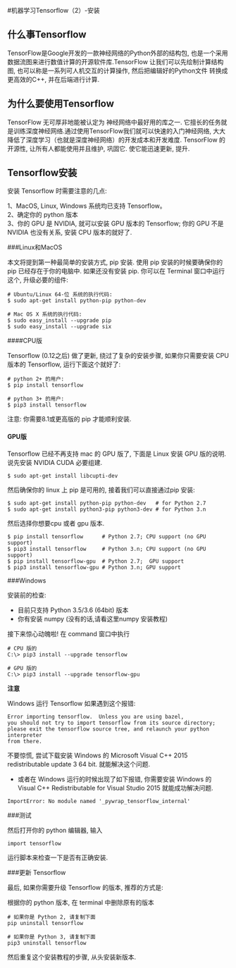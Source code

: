 #机器学习Tensorflow（2）-安装

## 什么事Tensorflow
TensorFlow是Google开发的一款神经网络的Python外部的结构包, 也是一个采用数据流图来进行数值计算的开源软件库.TensorFlow 让我们可以先绘制计算结构图, 也可以称是一系列可人机交互的计算操作, 然后把编辑好的Python文件 转换成 更高效的C++, 并在后端进行计算.

## 为什么要使用Tensorflow
TensorFlow 无可厚非地能被认定为 神经网络中最好用的库之一. 它擅长的任务就是训练深度神经网络.通过使用TensorFlow我们就可以快速的入门神经网络, 大大降低了深度学习（也就是深度神经网络）的开发成本和开发难度. TensorFlow 的开源性, 让所有人都能使用并且维护, 巩固它. 使它能迅速更新, 提升.

## Tensorflow安装

安装 Tensorflow 时需要注意的几点:

1、MacOS, Linux, Windows 系统均已支持 Tensorflow。  
2、确定你的 python 版本  
3、你的 GPU 是 NVIDIA, 就可以安装 GPU 版本的 Tensorflow; 你的 GPU 不是 NVIDIA 也没有关系, 安装 CPU 版本的就好了.

###Linux和MacOS

本文将提到第一种最简单的安装方式, pip 安装. 使用 pip 安装的时候要确保你的 pip 已经存在于你的电脑中. 如果还没有安装 pip. 你可以在 Terminal 窗口中运行这个, 升级必要的组件:

```
# Ubuntu/Linux 64-位 系统的执行代码:
$ sudo apt-get install python-pip python-dev

# Mac OS X 系统的执行代码:
$ sudo easy_install --upgrade pip
$ sudo easy_install --upgrade six
```

####CPU版

Tensorflow (0.12之后) 做了更新, 绕过了复杂的安装步骤, 如果你只需要安装 CPU 版本的 Tensorflow, 运行下面这个就好了:

```
# python 2+ 的用户:
$ pip install tensorflow

# python 3+ 的用户:
$ pip3 install tensorflow
```

注意: 你需要8.1或更高版的 pip 才能顺利安装.

#### GPU版

Tensorflow 已经不再支持 mac 的 GPU 版了, 下面是 Linux 安装 GPU 版的说明. 说先安装 NVIDIA CUDA 必要组建.

```
$ sudo apt-get install libcupti-dev
```
然后确保你的 linux 上 pip 是可用的, 接着我们可以直接通过pip 安装:

```
$ sudo apt-get install python-pip python-dev   # for Python 2.7
$ sudo apt-get install python3-pip python3-dev # for Python 3.n
```
然后选择你想要cpu 或者 gpu 版本.

```
$ pip install tensorflow      # Python 2.7; CPU support (no GPU support)
$ pip3 install tensorflow     # Python 3.n; CPU support (no GPU support)
$ pip install tensorflow-gpu  # Python 2.7;  GPU support
$ pip3 install tensorflow-gpu # Python 3.n; GPU support
```

###Windows

安装前的检查:

* 目前只支持 Python 3.5/3.6 (64bit) 版本
* 你有安装 numpy (没有的话,请看这里numpy 安装教程)


接下来惊心动魄啦! 在 command 窗口中执行

```
# CPU 版的
C:\> pip3 install --upgrade tensorflow

# GPU 版的
C:\> pip3 install --upgrade tensorflow-gpu
```
**注意**

Windows 运行 Tensorflow 如果遇到这个报错:

```
Error importing tensorflow.  Unless you are using bazel,
you should not try to import tensorflow from its source directory;
please exit the tensorflow source tree, and relaunch your python interpreter
from there.
```
不要惊慌, 尝试下载安装 Windows 的 Microsoft Visual C++ 2015 redistributable update 3 64 bit. 就能解决这个问题.

* 或者在 Windows 运行的时候出现了如下报错, 你需要安装 Windows 的 Visual C++ Redistributable for Visual Studio 2015 就能成功解决问题.

```
ImportError: No module named '_pywrap_tensorflow_internal'
```

###测试 

然后打开你的 python 编辑器, 输入

```
import tensorflow
```
运行脚本来检查一下是否有正确安装.

###更新 Tensorflow 

最后, 如果你需要升级 Tensorflow 的版本, 推荐的方式是:

根据你的 python 版本, 在 terminal 中删除原有的版本

```
# 如果你是 Python 2, 请复制下面
pip uninstall tensorflow

# 如果你是 Python 3, 请复制下面
pip3 uninstall tensorflow
```
然后重复这个安装教程的步骤, 从头安装新版本.